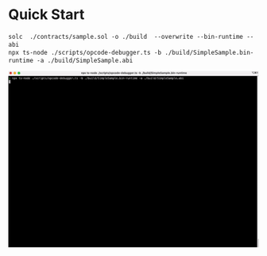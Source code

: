 # Quick Start

```shell
solc  ./contracts/sample.sol -o ./build  --overwrite --bin-runtime --abi
npx ts-node ./scripts/opcode-debugger.ts -b ./build/SimpleSample.bin-runtime -a ./build/SimpleSample.abi
```

![Simple demo](images/demo.gif)
